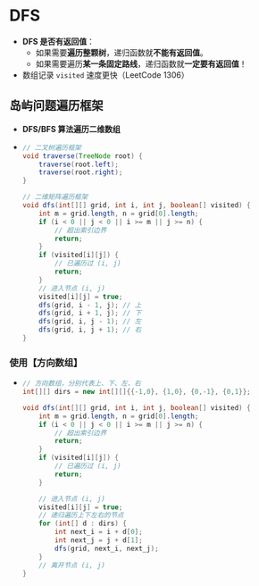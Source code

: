 # DFS

- **DFS 是否有返回值**：
  - 如果需要**遍历整颗树**，递归函数就**不能有返回值**。
  - 如果需要遍历**某一条固定路线**，递归函数就**一定要有返回值**！
- 数组记录 `visited` 速度更快（LeetCode 1306）

## 岛屿问题遍历框架

- **DFS/BFS 算法遍历二维数组**

- ```java
  // 二叉树遍历框架
  void traverse(TreeNode root) {
      traverse(root.left);
      traverse(root.right);
  }
  
  // 二维矩阵遍历框架
  void dfs(int[][] grid, int i, int j, boolean[] visited) {
      int m = grid.length, n = grid[0].length;
      if (i < 0 || j < 0 || i >= m || j >= n) {
          // 超出索引边界
          return;
      }
      if (visited[i][j]) {
          // 已遍历过 (i, j)
          return;
      }
      // 进入节点 (i, j)
      visited[i][j] = true;
      dfs(grid, i - 1, j); // 上
      dfs(grid, i + 1, j); // 下
      dfs(grid, i, j - 1); // 左
      dfs(grid, i, j + 1); // 右
  }
  ```

### 使用【方向数组】

- ```java
  // 方向数组，分别代表上、下、左、右
  int[][] dirs = new int[][]{{-1,0}, {1,0}, {0,-1}, {0,1}};
  
  void dfs(int[][] grid, int i, int j, boolean[] visited) {
      int m = grid.length, n = grid[0].length;
      if (i < 0 || j < 0 || i >= m || j >= n) {
          // 超出索引边界
          return;
      }
      if (visited[i][j]) {
          // 已遍历过 (i, j)
          return;
      }
  
      // 进入节点 (i, j)
      visited[i][j] = true;
      // 递归遍历上下左右的节点
      for (int[] d : dirs) {
          int next_i = i + d[0];
          int next_j = j + d[1];
          dfs(grid, next_i, next_j);
      }
      // 离开节点 (i, j)
  }
  ```



